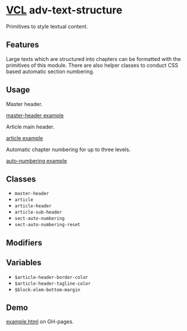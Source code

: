 # [VCL](https://vcl.github.io/) adv-text-structure

Primitives to style textual content.

## Features

Large texts which are structured into chapters can be formatted with the
primitives of this module.
There are also helper classes to conduct CSS based automatic section numbering.

## Usage

Master header.

[master-header example](/demo/example-master-header.html)

Article main header.

[article example](/demo/example-article.html)

Automatic chapter numbering for up to three levels.

[auto-numbering example](/demo/example-auto-numbering.html)

## Classes

- `master-header`
- `article`
- `article-header`
- `article-sub-header`
- `sect-auto-numbering`
- `sect-auto-numbering-reset`

## Modifiers

## Variables

- `$article-header-border-color`
- `$article-header-tagline-color`
- `$block-elem-bottom-margin`

## Demo

[example.html](/demo/example.html) on GH-pages.

